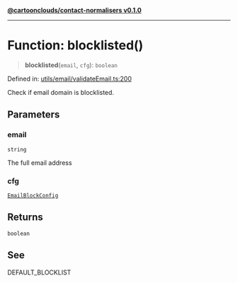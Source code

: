 [**@cartoonclouds/contact-normalisers v0.1.0**](../README.md)

***

# Function: blocklisted()

> **blocklisted**(`email`, `cfg`): `boolean`

Defined in: [utils/email/validateEmail.ts:200](https://gitlab.com/good-life/glp-frontend/-/blob/main/packages/plugins/contact-normalisers/src/utils/email/validateEmail.ts#L200)

Check if email domain is blocklisted.

## Parameters

### email

`string`

The full email address

### cfg

[`EmailBlockConfig`](../type-aliases/EmailBlockConfig.md)

## Returns

`boolean`

## See

DEFAULT_BLOCKLIST
